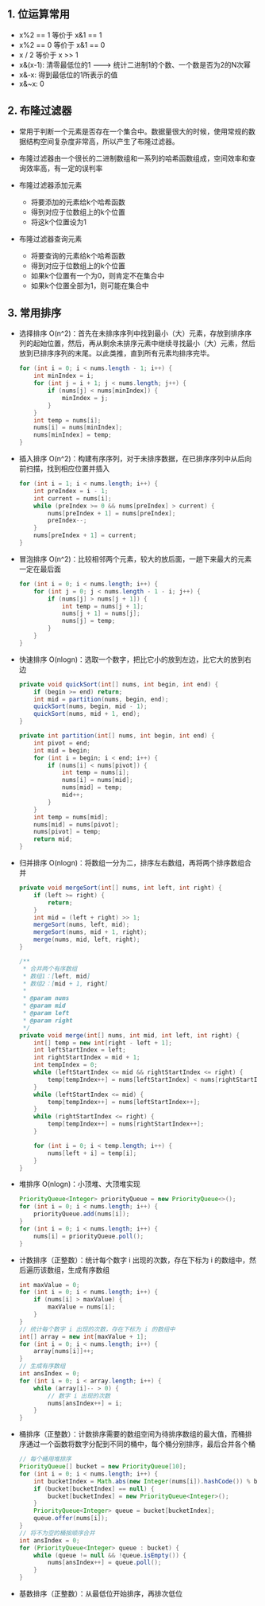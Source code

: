 ## 1. 位运算常用
- x%2 == 1  等价于  x&1 == 1  
- x%2 == 0  等价于  x&1 == 0
- x / 2  等价于  x >> 1
- x&(x-1): 清零最低位的1 ---> 统计二进制1的个数、一个数是否为2的N次幂
- x&-x: 得到最低位的1所表示的值
- x&~x: 0



## 2. 布隆过滤器
- 常用于判断一个元素是否存在一个集合中。数据量很大的时候，使用常规的数据结构空间复杂度非常高，所以产生了布隆过滤器。
  
- 布隆过滤器由一个很长的二进制数组和一系列的哈希函数组成，空间效率和查询效率高，有一定的误判率

- 布隆过滤器添加元素
  - 将要添加的元素给k个哈希函数
  - 得到对应于位数组上的k个位置
  - 将这k个位置设为1

- 布隆过滤器查询元素
  - 将要查询的元素给k个哈希函数
  - 得到对应于位数组上的k个位置
  - 如果k个位置有一个为0，则肯定不在集合中
  - 如果k个位置全部为1，则可能在集合中



## 3. 常用排序
- 选择排序 O(n^2)：首先在未排序序列中找到最小（大）元素，存放到排序序列的起始位置，然后，再从剩余未排序元素中继续寻找最小（大）元素，然后放到已排序序列的末尾。以此类推，直到所有元素均排序完毕。 
    ```java
    for (int i = 0; i < nums.length - 1; i++) {
        int minIndex = i;
        for (int j = i + 1; j < nums.length; j++) {
            if (nums[j] < nums[minIndex]) {
                minIndex = j;
            }
        }
        int temp = nums[i];
        nums[i] = nums[minIndex];
        nums[minIndex] = temp;
    }
    ```

- 插入排序 O(n^2)：构建有序序列，对于未排序数据，在已排序序列中从后向前扫描，找到相应位置并插入
    ```java
    for (int i = 1; i < nums.length; i++) {
        int preIndex = i - 1;
        int current = nums[i];
        while (preIndex >= 0 && nums[preIndex] > current) {
            nums[preIndex + 1] = nums[preIndex];
            preIndex--;
        }
        nums[preIndex + 1] = current;
    }
    ```

- 冒泡排序 O(n^2)：比较相邻两个元素，较大的放后面，一趟下来最大的元素一定在最后面
    ```java
    for (int i = 0; i < nums.length; i++) {
        for (int j = 0; j < nums.length - 1 - i; j++) {
            if (nums[j] > nums[j + 1]) {
                int temp = nums[j + 1];
                nums[j + 1] = nums[j];
                nums[j] = temp;
            }
        }
    }
    ```

- 快速排序 O(nlogn)：选取一个数字，把比它小的放到左边，比它大的放到右边
    ```java
    private void quickSort(int[] nums, int begin, int end) {
        if (begin >= end) return;
        int mid = partition(nums, begin, end);
        quickSort(nums, begin, mid - 1);
        quickSort(nums, mid + 1, end);
    }
    
    private int partition(int[] nums, int begin, int end) {
        int pivot = end;
        int mid = begin;
        for (int i = begin; i < end; i++) {
            if (nums[i] < nums[pivot]) {
                int temp = nums[i];
                nums[i] = nums[mid];
                nums[mid] = temp;
                mid++;
            }
        }
        int temp = nums[mid];
        nums[mid] = nums[pivot];
        nums[pivot] = temp;
        return mid;
    }
    ```

- 归并排序 O(nlogn)：将数组一分为二，排序左右数组，再将两个排序数组合并
    ```java
    private void mergeSort(int[] nums, int left, int right) {
        if (left >= right) {
            return;
        }
        int mid = (left + right) >> 1;
        mergeSort(nums, left, mid);
        mergeSort(nums, mid + 1, right);
        merge(nums, mid, left, right);
    }

    /**
     * 合并两个有序数组
     * 数组1：[left, mid]
     * 数组2：[mid + 1, right]
     *
     * @param nums
     * @param mid
     * @param left
     * @param right
     */
    private void merge(int[] nums, int mid, int left, int right) {
        int[] temp = new int[right - left + 1];
        int leftStartIndex = left;
        int rightStartIndex = mid + 1;
        int tempIndex = 0;
        while (leftStartIndex <= mid && rightStartIndex <= right) {
            temp[tempIndex++] = nums[leftStartIndex] < nums[rightStartIndex] ? nums[leftStartIndex++] : nums[rightStartIndex++];
        }
        while (leftStartIndex <= mid) {
            temp[tempIndex++] = nums[leftStartIndex++];
        }
        while (rightStartIndex <= right) {
            temp[tempIndex++] = nums[rightStartIndex++];
        }

        for (int i = 0; i < temp.length; i++) {
            nums[left + i] = temp[i];
        }
    }
    ```

- 堆排序 O(nlogn)：小顶堆、大顶堆实现
    ```java
    PriorityQueue<Integer> priorityQueue = new PriorityQueue<>();
    for (int i = 0; i < nums.length; i++) {
        priorityQueue.add(nums[i]);
    }
    for (int i = 0; i < nums.length; i++) {
        nums[i] = priorityQueue.poll();
    }
    ```
  
- 计数排序（正整数）：统计每个数字 i 出现的次数，存在下标为 i 的数组中，然后遍历该数组，生成有序数组
    ```java
    int maxValue = 0;
    for (int i = 0; i < nums.length; i++) {
        if (nums[i] > maxValue) {
            maxValue = nums[i];
        }
    }
    // 统计每个数字 i 出现的次数，存在下标为 i 的数组中
    int[] array = new int[maxValue + 1];
    for (int i = 0; i < nums.length; i++) {
        array[nums[i]]++;
    }
    // 生成有序数组
    int ansIndex = 0;
    for (int i = 0; i < array.length; i++) {
        while (array[i]-- > 0) {
            // 数字 i 出现的次数
            nums[ansIndex++] = i;
        }
    }
    ```

- 桶排序（正整数）：计数排序需要的数组空间为待排序数组的最大值，而桶排序通过一个函数将数字分配到不同的桶中，每个桶分别排序，最后合并各个桶
    ```java
    // 每个桶用堆排序
    PriorityQueue[] bucket = new PriorityQueue[10];
    for (int i = 0; i < nums.length; i++) {
        int bucketIndex = Math.abs(new Integer(nums[i]).hashCode()) % bucket.length;
        if (bucket[bucketIndex] == null) {
            bucket[bucketIndex] = new PriorityQueue<Integer>();
        }
        PriorityQueue<Integer> queue = bucket[bucketIndex];
        queue.offer(nums[i]);
    }
    // 将不为空的桶按顺序合并
    int ansIndex = 0;
    for (PriorityQueue<Integer> queue : bucket) {
        while (queue != null && !queue.isEmpty()) {
            nums[ansIndex++] = queue.poll();
        }
    }
    ```

- 基数排序（正整数）：从最低位开始排序，再排次低位